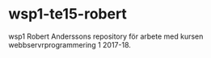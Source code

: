 # wsp1-te15-robert
wsp1 
Robert Anderssons repository för arbete med kursen webbservrprogrammering 1 2017-18.
